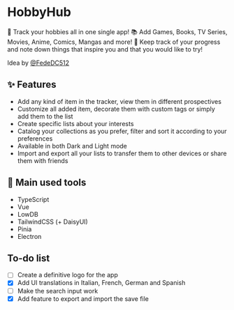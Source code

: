 # HobbyHub

🥳 Track your hobbies all in one single app!
📚 Add Games, Books, TV Series, Movies, Anime, Comics, Mangas and more!
📝 Keep track of your progress and note down things that inspire you and that you would like to try!

Idea by [@FedeDC512](https://github.com/FedeDC512)

## ✨ Features

- Add any kind of item in the tracker, view them in different prospectives
- Customize all added item, decorate them with custom tags or simply add them to the list
- Create specific lists about your interests
- Catalog your collections as you prefer, filter and sort it according to your preferences
- Available in both Dark and Light mode
- Import and export all your lists to transfer them to other devices or share them with friends

## 🚀 Main used tools

- TypeScript
- Vue
- LowDB
- TailwindCSS (+ DaisyUI)
- Pinia
- Electron

## To-do list

- [ ] Create a definitive logo for the app
- [x] Add UI translations in Italian, French, German and Spanish
- [ ] Make the search input work
- [x] Add feature to export and import the save file

